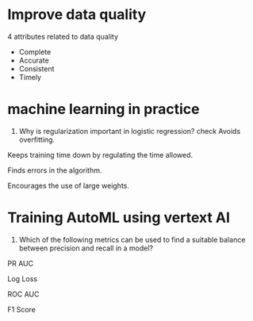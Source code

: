 # Improve data quality
4 attributes related to data quality
- Complete
- Accurate
- Consistent
- Timely


# machine learning in practice
1. Why is regularization important in logistic regression?
check
Avoids overfitting.

Keeps training time down by regulating the time allowed.

Finds errors in the algorithm.

Encourages the use of large weights.


# Training AutoML using vertext AI
1. Which of the following metrics can be used to find a suitable balance between precision and recall in a model?

PR AUC

Log Loss

ROC AUC

F1 Score